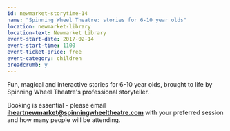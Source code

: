 ```yaml
---
id: newmarket-storytime-14
name: "Spinning Wheel Theatre: stories for 6-10 year olds"
location: newmarket-library
location-text: Newmarket Library
event-start-date: 2017-02-14
event-start-time: 1100
event-ticket-price: free
event-category: children
breadcrumb: y
---
```


Fun, magical and interactive stories for 6-10 year olds, brought to life by Spinning Wheel Theatre's professional storyteller.

Booking is essential - please email **iheartnewmarket@spinningwheeltheatre.com** with your preferred session and how many people will be attending.
